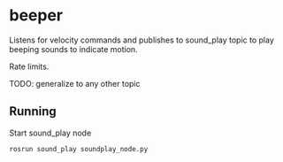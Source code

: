 # beeper

Listens for velocity commands and publishes to sound_play topic to play beeping sounds to indicate motion.

Rate limits.

TODO: generalize to any other topic

## Running

Start sound_play node

```
rosrun sound_play soundplay_node.py
```